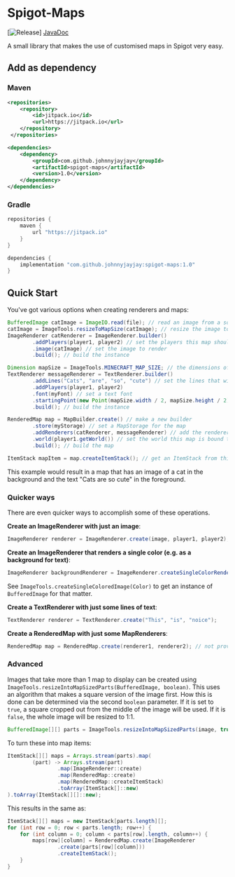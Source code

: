 # Spigot-Maps

[![Release](https://jitpack.io/v/User/Repo.svg)] 
[JavaDoc](https://javadoc.jitpack.io/com/github/johnnyjayjay/spigot-maps/master-SNAPSHOT/javadoc/index.html)

A small library that makes the use of customised maps in Spigot very easy.

## Add as dependency

### Maven

```xml
<repositories>
    <repository>
        <id>jitpack.io</id>
        <url>https://jitpack.io</url>
    </repository>
 </repositories>

<dependencies>
    <dependency>
        <groupId>com.github.johnnyjayjay</groupId>
        <artifactId>spigot-maps</artifactId>
        <version>1.0</version>
    </dependency>
</dependencies>
```

### Gradle

```groovy
repositories {
    maven {
        url "https://jitpack.io"
    }
}

dependencies {
    implementation "com.github.johnnyjayjay:spigot-maps:1.0"
}
```

## Quick Start

You've got various options when creating renderers and maps:

```java
BufferedImage catImage = ImageIO.read(file); // read an image from a source, e.g. a file
catImage = ImageTools.resizeToMapSize(catImage); // resize the image to the minecraft map size
ImageRenderer catRenderer = ImageRenderer.builder()
        .addPlayers(player1, player2) // set the players this map should be rendered to (omitting this means it renders for everyone)
        .image(catImage) // set the image to render
        .build(); // build the instance

Dimension mapSize = ImageTools.MINECRAFT_MAP_SIZE; // the dimensions of a Minecraft map (in pixels)
TextRenderer messageRenderer = TextRenderer.builder()
        .addLines("Cats", "are", "so", "cute") // set the lines that will be drawn onto the map
        .addPlayers(player1, player2)
        .font(myFont) // set a text font
        .startingPoint(new Point(mapSize.width / 2, mapSize.height / 2)) // start in the middle
        .build(); // build the instance 

RenderedMap map = MapBuilder.create() // make a new builder
        .store(myStorage) // set a MapStorage for the map
        .addRenderers(catRenderer, messageRenderer) // add the renderers to this map
        .world(player1.getWorld()) // set the world this map is bound to, e.g. the world of the target player
        .build(); // build the map

ItemStack mapItem = map.createItemStack(); // get an ItemStack from this map to work with
```

This example would result in a map that has an image of a cat in the background and the text "Cats are so cute" in the foreground.

### Quicker ways

There are even quicker ways to accomplish some of these operations.

**Create an ImageRenderer with just an image**:

```java
ImageRenderer renderer = ImageRenderer.create(image, player1, player2); // the player arguments are optional
```

**Create an ImageRenderer that renders a single color (e.g. as a background for text)**:

```java
ImageRenderer backgroundRenderer = ImageRenderer.createSingleColorRenderer(Color.BLUE, player1, player2) // the player arguments are optional
```

See `ImageTools.createSingleColoredImage(Color)` to get an instance of `BufferedImage` for that matter.

**Create a TextRenderer with just some lines of text**:

```java
TextRenderer renderer = TextRenderer.create("This", "is", "noice");
```

**Create a RenderedMap with just some MapRenderers**:

```java
RenderedMap map = RenderedMap.create(renderer1, renderer2); // not providing any renderers returns a map without renderers
```

### Advanced

Images that take more than 1 map to display can be created using `ImageTools.resizeIntoMapSizedParts(BufferedImage, boolean)`. This uses an algorithm that makes a square version of the image first. How this is done can be determined via the second `boolean` parameter. If it is set to `true`, a square cropped out from the middle of the image will be used. If it is `false`, the whole image will be resized to 1:1.

```java
BufferedImage[][] parts = ImageTools.resizeIntoMapSizedParts(image, true);
```

To turn these into map items:

```java
ItemStack[][] maps = Arrays.stream(parts).map(
        (part) -> Arrays.stream(part)
                .map(ImageRenderer::create)
                .map(RenderedMap::create)
                .map(RenderedMap::createItemStack)
                .toArray(ItemStack[]::new)
).toArray(ItemStack[][]::new);
```

This results in the same as:

```java
ItemStack[][] maps = new ItemStack[parts.length][];
for (int row = 0; row < parts.length; row++) {
    for (int column = 0; column < parts[row].length, column++) {
        maps[row][column] = RenderedMap.create(ImageRenderer
                .create(parts[row][column]))
                .createItemStack();
    }
}
```
